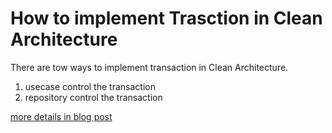 # How to implement Trasction in Clean Architecture
There are tow ways to implement transaction in Clean Architecture.
1. usecase control the transaction
2. repository control the transaction  

[more details in blog post](https://yuanchieh.page/posts/2023/2023-04-21-%E5%9C%A8-clean-architecture-%E4%B8%8B-transaction-%E8%A9%B2%E5%A6%82%E4%BD%95%E5%AF%A6%E4%BD%9C%E7%9A%84%E5%95%8F%E9%A1%8C%E7%99%BC%E6%83%B3-golang-%E8%88%87-ruby-%E5%AF%A6%E4%BD%9C/)
